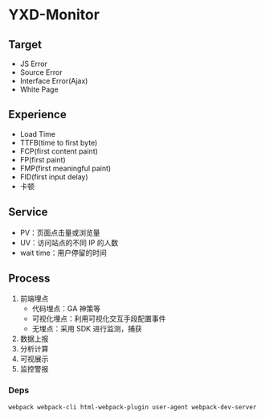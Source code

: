 # YXD-Monitor

## Target

- JS Error
- Source Error
- Interface Error(Ajax)
- White Page

## Experience

- Load Time
- TTFB(time to first byte)
- FCP(first content paint)
- FP(first paint)
- FMP(first meaningful paint)
- FID(first input delay)
- 卡顿

## Service

- PV：页面点击量或浏览量
- UV：访问站点的不同 IP 的人数
- wait time：用户停留的时间

## Process

1. 前端埋点
   - 代码埋点：GA 神策等
   - 可视化埋点：利用可视化交互手段配置事件
   - 无埋点：采用 SDK 进行监测，捕获
2. 数据上报
3. 分析计算
4. 可视展示
5. 监控警报

### Deps

```
webpack webpack-cli html-webpack-plugin user-agent webpack-dev-server

```
